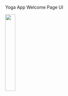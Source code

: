 Yoga App Welcome Page UI 

<img src="https://user-images.githubusercontent.com/114398247/193400305-af471412-9013-4740-af07-e9a1d90e6ea0.png" width=25% height=25%>


